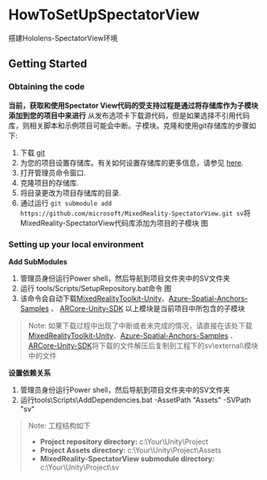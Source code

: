 # HowToSetUpSpectatorView
搭建Hololens-SpectatorView环境
## Getting Started

### Obtaining the code

**当前，获取和使用Spectator View代码的受支持过程是通过将存储库作为子模块添加到您的项目中来进行** 从发布选项卡下载源代码，但是如果选择不引用代码库，则相关脚本和示例项目可能会中断。子模块。克隆和使用git存储库的步骤如下:

1. 下载 [git](https://git-scm.com/downloads)
2. 为您的项目设置存储库。有关如何设置存储库的更多信息，请参见 [here](https://help.github.com/en/articles/create-a-repo).
3. 打开管理员命令窗口.
4. 克隆项目的存储库.
5. 将目录更改为项目存储库的目录.
6. 通过运行 `git submodule add https://github.com/microsoft/MixedReality-SpectatorView.git sv`将MixedReality-SpectatorView代码库添加为项目的子模块
图

### Setting up your local environment

**Add SubModules**
1. 管理员身份运行Power shell，然后导航到项目文件夹中的SV文件夹
2. 运行 tools/Scripts/SetupRepository.bat命令
图
3. 该命令会自动下载[MixedRealityToolkit-Unity](https://github.com/microsoft/MixedRealityToolkit-Unity)、[Azure-Spatial-Anchors-Samples](https://github.com/Azure/azure-spatial-anchors-samples) 、 [ARCore-Unity-SDK](https://github.com/google-ar/arcore-unity-sdk)
以上模块是当前项目中所包含的子模块

>Note: 如果下载过程中出现了中断或者未完成的情况，请直接在该处下载[MixedRealityToolkit-Unity](https://github.com/microsoft/MixedRealityToolkit-Unity/tree/b7dbeb6e9b14355ed176a388ddac3e4a4a1946f9)、[Azure-Spatial-Anchors-Samples](https://github.com/Azure/azure-spatial-anchors-samples/tree/61a1e390cb09ab7544da9304460f5b88e331a3ef) 、 [ARCore-Unity-SDK](https://github.com/google-ar/arcore-unity-sdk/tree/05829541bdf24c6dcbbeb5976dc1673c6a482471)将下载的文件解压后复制到工程下的sv\external\模块中的文件

**设置依赖关系**
1. 管理员身份运行Power shell，然后导航到项目文件夹中的SV文件夹
2. 运行tools\Scripts\AddDependencies.bat -AssetPath "Assets" -SVPath "sv"

>Note: 工程结构如下
>* **Project repository directory:** c:\Your\Unity\Project
>* **Project Assets directory:** c:\Your\Unity\Project\Assets
>* **MixedReality-SpectatorView submodule directory:** c:\Your\Unity\Project\sv
